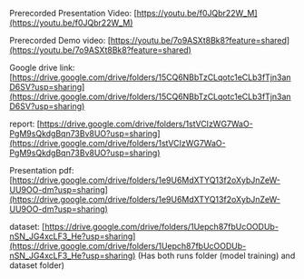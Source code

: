 Prerecorded Presentation Video: [https://youtu.be/f0JQbr22W_M](https://youtu.be/f0JQbr22W_M)

Prerecorded Demo video: [https://youtu.be/7o9ASXt8Bk8?feature=shared](https://youtu.be/7o9ASXt8Bk8?feature=shared)

Google drive link: [https://drive.google.com/drive/folders/15CQ6NBbTzCLqotc1eCLb3fTjn3anD6SV?usp=sharing](https://drive.google.com/drive/folders/15CQ6NBbTzCLqotc1eCLb3fTjn3anD6SV?usp=sharing)

report: [https://drive.google.com/drive/folders/1stVCIzWG7WaO-PgM9sQkdgBqn73Bv8UO?usp=sharing](https://drive.google.com/drive/folders/1stVCIzWG7WaO-PgM9sQkdgBqn73Bv8UO?usp=sharing)

Presentation pdf: [https://drive.google.com/drive/folders/1e9U6MdXTYQ13f2oXybJnZeW-UU9OO-dm?usp=sharing](https://drive.google.com/drive/folders/1e9U6MdXTYQ13f2oXybJnZeW-UU9OO-dm?usp=sharing)

dataset: [https://drive.google.com/drive/folders/1Uepch87fbUcOODUb-nSN_JG4xcLF3_He?usp=sharing](https://drive.google.com/drive/folders/1Uepch87fbUcOODUb-nSN_JG4xcLF3_He?usp=sharing)  (Has both runs folder (model training) and dataset folder)
